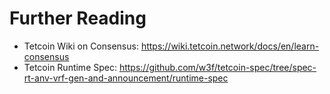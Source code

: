 # Further Reading

- Tetcoin Wiki on Consensus: <https://wiki.tetcoin.network/docs/en/learn-consensus>
- Tetcoin Runtime Spec: <https://github.com/w3f/tetcoin-spec/tree/spec-rt-anv-vrf-gen-and-announcement/runtime-spec>
